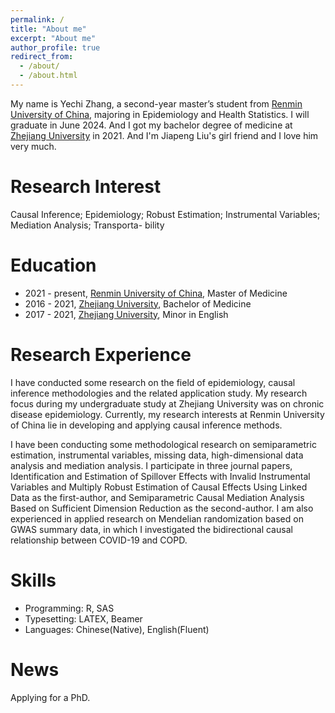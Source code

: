 ```yaml
---
permalink: /
title: "About me"
excerpt: "About me"
author_profile: true
redirect_from: 
  - /about/
  - /about.html
---
```


My name is Yechi Zhang, a second-year master’s student from [Renmin University of China](https://www.ruc.edu.cn/), majoring in Epidemiology and Health Statistics. I will graduate in June 2024. And I got my bachelor degree of medicine at [Zhejiang University](https://www.zju.edu.cn/) in 2021. And I'm Jiapeng Liu's girl friend and I love him very much. 

Research Interest
======
Causal Inference; Epidemiology; Robust Estimation; Instrumental Variables; Mediation Analysis; Transporta- bility

Education
======
* 2021 - present, [Renmin University of China](https://www.ruc.edu.cn/), Master of Medicine
* 2016 - 2021, [Zhejiang University](https://www.zju.edu.cn/), Bachelor of Medicine
* 2017 - 2021, [Zhejiang University](https://www.zju.edu.cn/), Minor in English

Research Experience
======
I have conducted some research on the field of epidemiology, causal inference methodologies and the related application study. My research focus during my undergraduate study at Zhejiang University was on chronic disease epidemiology. Currently, my research interests at Renmin University of China lie in developing and applying causal inference methods. 

I have been conducting some methodological research on semiparametric estimation, instrumental variables, missing data, high-dimensional data analysis and mediation analysis. I participate in three journal papers, Identification and Estimation of Spillover Effects with Invalid Instrumental Variables and Multiply Robust Estimation of Causal Effects Using Linked Data as the first-author, and Semiparametric Causal Mediation Analysis Based on Sufficient Dimension Reduction as the second-author. I am also experienced in applied research on Mendelian randomization based on GWAS summary data, in which I investigated the bidirectional causal relationship between COVID-19 and COPD.

Skills
=====
* Programming: R, SAS
* Typesetting: LATEX, Beamer
* Languages: Chinese(Native), English(Fluent)


News
======
Applying for a PhD.


